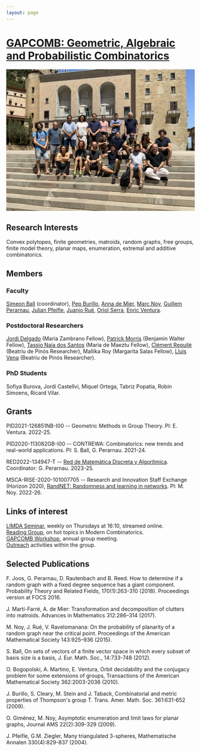 ```yaml
---
layout: page
---
```


# [GAPCOMB: Geometric, Algebraic and Probabilistic Combinatorics](https://gapcomb.upc.edu/en)

![image](/Directory/gapcomb.jpeg)


## Research Interests

Convex polytopes, finite geometries, matroids, random graphs, free groups, finite model theory, planar maps, enumeration, extremal and additive combinatorics.

## Members

### Faculty
[Simeon Ball](https://mat-web.upc.edu/people/simeon.michael.ball/) (coordinator),
[Pep Burillo](https://mat-web.upc.edu/people/pep.burillo/main_en.php), [Anna de Mier](https://mat-web.upc.edu/people/anna.de.mier/), [Marc Noy](https://web.mat.upc.edu/marc.noy/), [Guillem Perarnau](https://web.mat.upc.edu/guillem.perarnau/), [Julian Pfeifle](https://mat.upc.edu/en/people/julian.pfeifle/), [Juanjo Rué](https://mat-web.upc.edu/people/juan.jose.rue/), [Oriol Serra](https://mat-web.upc.edu/people/oriol.serra/), [Enric Ventura](http://www-eupm.upc.es/~ventura/). 


### Postdoctoral Researchers

[Jordi Delgado](https://jdrmaths.wixsite.com/jdelgado) (Maria Zambrano Fellow), [Patrick Morris](https://sites.google.com/site/patrickmorriscombinatorics) (Benjamin Walter Fellow), [Tassio Naia dos Santos](https://www.ime.usp.br/~tassio/) (Maria de Maeztu Fellow), [Clément Requilé](https://requile.github.io/) (Beatriu de Pinós Researcher), Mallika Roy (Margarita Salas Fellow), [Lluis Vena](https://web.mat.upc.edu/lluis.vena/) (Beatriu de Pinós Researcher).


### PhD Students

Sofiya Burova, Jordi Castellvi, Miquel Ortega, Tabriz Popatia, Robin Simoens, Ricard Vilar. 

## Grants

PID2021-126851NB-I00 -- Geometric Methods in Group Theory. PI: E. Ventura. 2022-25.

PID2020-113082GB-I00 -- CONTREWA: Combinatorics: new trends and real-world applications. PI: S. Ball, G. Perarnau. 2021-24.

RED2022-134947-T -- [Red de Matemática Discreta y Algorítmica](asdf). Coordinator: G. Perarnau. 2023-25.

MSCA-RISE-2020-101007705 -- Research and Innovation Staff Exchange (Horizon 2020), [RandNET: Randomness and learning in networks](https://randnet.upc.edu/). PI: M. Noy. 2022-26.





## Links of interest

[LIMDA Seminar](https://gapcomb.upc.edu/en/seminar-en/forthcoming-seminars), weekly on Thursdays at 16:10, streamed online. <br />
[Reading Group](https://gapcomb.upc.edu/en/seminar-en/reading-group), on hot topics in Modern Combinatorics.<br />
[GAPCOMB Workshop](https://gapcomb.upc.edu/en/seminar-en/master-seminar-on-code-theory), annual group meeting.<br />
[Outreach](https://gapcomb.upc.edu/en/outreach) activities within the group.


## Selected Publications 



F. Joos, G. Perarnau, D. Rautenbach and B. Reed. How to determine if a random graph with a fixed degree sequence has a giant component. Probability Theory and Related Fields, 170(1):263-310 (2018). Proceedings version at FOCS 2016.

J. Martí-Farré, A. de Mier: Transformation and decomposition of clutters into matroids. Advances in Mathematics 312:286–314 (2017).

M. Noy, J. Rué, V. Ravelomanana: On the probability of planarity of a random graph near the critical point. Proceedings of the American Mathematical Society 143:925–936 (2015).

S. Ball, On sets of vectors of a finite vector space in which every subset of basis size is a basis, J. Eur. Math. Soc., 14:733-748 (2012).

O. Bogopolski, A. Martino, E. Ventura, Orbit decidability and the conjugacy problem for some extensions of groups, Transactions of the American Mathematical Society 362:2003-2036 (2010).

J. Burillo, S. Cleary, M. Stein and J. Taback, Combinatorial and metric properties of Thompson's group T. Trans. Amer. Math. Soc. 361:631-652 (2009).

O. Giménez, M. Noy, Asymptotic enumeration and limit laws for planar graphs, Journal AMS 22(2):309-329 (2009).

J. Pfeifle, G.M. Ziegler, Many triangulated 3-spheres, Mathematische Annalen 330(4):829-837 (2004).


